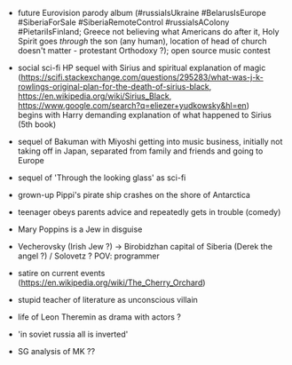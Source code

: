 
- future Eurovision parody album (#russiaIsUkraine #BelarusIsEurope #SiberiaForSale #SiberiaRemoteControl #russiaIsAColony #PietariIsFinland; Greece not believing what Americans do after it, Holy Spirit goes _through_ the son (any human), location of head of church doesn't matter - protestant Orthodoxy ?); open source music contest  
  
- social sci-fi HP sequel with Sirius and spiritual explanation of magic  
 (https://scifi.stackexchange.com/questions/295283/what-was-j-k-rowlings-original-plan-for-the-death-of-sirius-black, 
  https://en.wikipedia.org/wiki/Sirius_Black, https://www.google.com/search?q=eliezer+yudkowsky&hl=en)  
  begins with Harry demanding explanation of what happened to Sirius (5th book)  

- sequel of Bakuman with Miyoshi getting into music business, initially not taking off in Japan, separated from family and friends and going to Europe  

- sequel of 'Through the looking glass' as sci-fi  

- grown-up Pippi's pirate ship crashes on the shore of Antarctica  

- teenager obeys parents advice and repeatedly gets in trouble (comedy)

- Mary Poppins is a Jew in disguise  
  
- Vecherovsky (Irish Jew ?) -> Birobidzhan capital of Siberia (Derek the angel ?) / Solovetz ? POV: programmer  
  
- satire on current events (https://en.wikipedia.org/wiki/The_Cherry_Orchard)  

- stupid teacher of literature as unconscious villain  

- life of Leon Theremin as drama with actors ?  

- 'in soviet russia all is inverted'  

- SG analysis of MK ??  
  